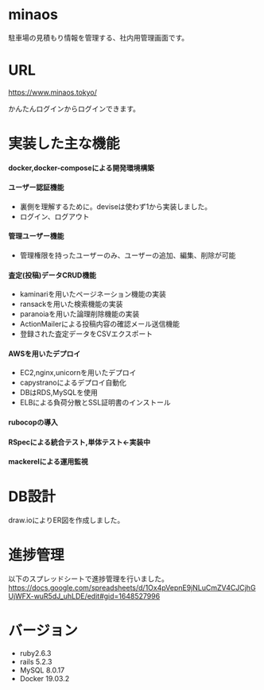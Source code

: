 # minaos

駐車場の見積もり情報を管理する、社内用管理画面です。

# URL
https://www.minaos.tokyo/

かんたんログインからログインできます。

# 実装した主な機能
#### docker,docker-composeによる開発環境構築  
#### ユーザー認証機能
- 裏側を理解するために。deviseは使わず1から実装しました。
- ログイン、ログアウト  
#### 管理ユーザー機能  
- 管理権限を持ったユーザーのみ、ユーザーの追加、編集、削除が可能  
#### 査定(投稿)データCRUD機能  
- kaminariを用いたページネーション機能の実装
- ransackを用いた検索機能の実装
- paranoiaを用いた論理削除機能の実装
- ActionMailerによる投稿内容の確認メール送信機能
- 登録された査定データをCSVエクスポート
#### AWSを用いたデプロイ
- EC2,nginx,unicornを用いたデプロイ
- capystranoによるデプロイ自動化
- DBはRDS,MySQLを使用
- ELBによる負荷分散とSSL証明書のインストール
#### rubocopの導入
#### RSpecによる統合テスト,単体テスト←実装中

#### mackerelによる運用監視
# DB設計
draw.ioによりER図を作成しました。

# 進捗管理
以下のスプレッドシートで進捗管理を行いました。
https://docs.google.com/spreadsheets/d/1Ox4pVepnE9jNLuCmZV4CJCjhGUjWFX-wuR5dJ_uhLDE/edit#gid=1648527996

# バージョン
- ruby2.6.3
- rails 5.2.3
- MySQL 8.0.17
- Docker 19.03.2
